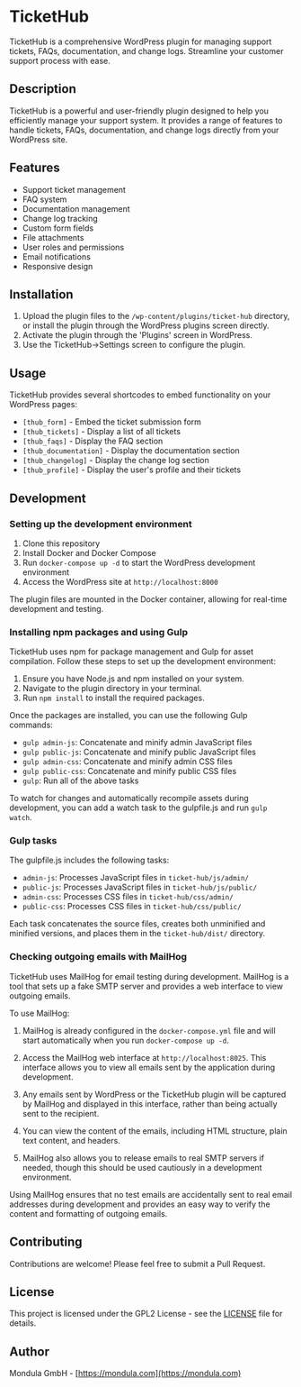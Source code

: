 # TicketHub

TicketHub is a comprehensive WordPress plugin for managing support tickets, FAQs, documentation, and change logs. Streamline your customer support process with ease.

## Description

TicketHub is a powerful and user-friendly plugin designed to help you efficiently manage your support system. It provides a range of features to handle tickets, FAQs, documentation, and change logs directly from your WordPress site.

## Features

- Support ticket management
- FAQ system
- Documentation management
- Change log tracking
- Custom form fields
- File attachments
- User roles and permissions
- Email notifications
- Responsive design

## Installation

1. Upload the plugin files to the `/wp-content/plugins/ticket-hub` directory, or install the plugin through the WordPress plugins screen directly.
2. Activate the plugin through the 'Plugins' screen in WordPress.
3. Use the TicketHub->Settings screen to configure the plugin.

## Usage

TicketHub provides several shortcodes to embed functionality on your WordPress pages:

- `[thub_form]` - Embed the ticket submission form
- `[thub_tickets]` - Display a list of all tickets
- `[thub_faqs]` - Display the FAQ section
- `[thub_documentation]` - Display the documentation section
- `[thub_changelog]` - Display the change log section
- `[thub_profile]` - Display the user's profile and their tickets

## Development

### Setting up the development environment

1. Clone this repository
2. Install Docker and Docker Compose
3. Run `docker-compose up -d` to start the WordPress development environment
4. Access the WordPress site at `http://localhost:8000`

The plugin files are mounted in the Docker container, allowing for real-time development and testing.

### Installing npm packages and using Gulp

TicketHub uses npm for package management and Gulp for asset compilation. Follow these steps to set up the development environment:

1. Ensure you have Node.js and npm installed on your system.
2. Navigate to the plugin directory in your terminal.
3. Run `npm install` to install the required packages.

Once the packages are installed, you can use the following Gulp commands:

- `gulp admin-js`: Concatenate and minify admin JavaScript files
- `gulp public-js`: Concatenate and minify public JavaScript files
- `gulp admin-css`: Concatenate and minify admin CSS files
- `gulp public-css`: Concatenate and minify public CSS files
- `gulp`: Run all of the above tasks

To watch for changes and automatically recompile assets during development, you can add a watch task to the gulpfile.js and run `gulp watch`.

### Gulp tasks

The gulpfile.js includes the following tasks:

- `admin-js`: Processes JavaScript files in `ticket-hub/js/admin/`
- `public-js`: Processes JavaScript files in `ticket-hub/js/public/`
- `admin-css`: Processes CSS files in `ticket-hub/css/admin/`
- `public-css`: Processes CSS files in `ticket-hub/css/public/`

Each task concatenates the source files, creates both unminified and minified versions, and places them in the `ticket-hub/dist/` directory.

### Checking outgoing emails with MailHog

TicketHub uses MailHog for email testing during development. MailHog is a tool that sets up a fake SMTP server and provides a web interface to view outgoing emails.

To use MailHog:

1. MailHog is already configured in the `docker-compose.yml` file and will start automatically when you run `docker-compose up -d`.

2. Access the MailHog web interface at `http://localhost:8025`. This interface allows you to view all emails sent by the application during development.

3. Any emails sent by WordPress or the TicketHub plugin will be captured by MailHog and displayed in this interface, rather than being actually sent to the recipient.

4. You can view the content of the emails, including HTML structure, plain text content, and headers.

5. MailHog also allows you to release emails to real SMTP servers if needed, though this should be used cautiously in a development environment.

Using MailHog ensures that no test emails are accidentally sent to real email addresses during development and provides an easy way to verify the content and formatting of outgoing emails.

## Contributing

Contributions are welcome! Please feel free to submit a Pull Request.

## License

This project is licensed under the GPL2 License - see the [LICENSE](LICENSE) file for details.

## Author

Mondula GmbH - [https://mondula.com](https://mondula.com)
